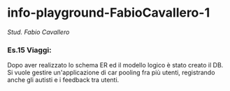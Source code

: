 # info-playground-FabioCavallero-1

_Stud. Fabio Cavallero_

### Es.15 Viaggi:

Dopo aver realizzato lo schema ER ed il modello logico è stato creato il DB. Si vuole gestire un'applicazione di car pooling fra più utenti, registrando anche gli autisti e i feedback tra utenti.
